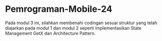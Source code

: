 # Pemrograman-Mobile-24

 Pada modul 3 ini, silahkan membenahi codingan sesuai struktur yang telah diajarkan pada modul 1 dan modul 2 seperti implementasikan State Management GetX dan Architecture Pattern.
